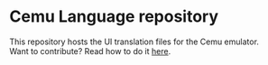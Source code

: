 # Cemu Language repository
This repository hosts the UI translation files for the Cemu emulator.  
Want to contribute? Read how to do it [here](http://compat.cemu.info/wiki/Tutorial:How_to_translate_Cemu_UI).
